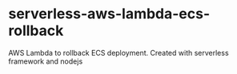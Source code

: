 # serverless-aws-lambda-ecs-rollback
AWS Lambda to rollback ECS deployment. Created with serverless framework and nodejs
